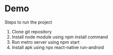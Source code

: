 # Demo

Steps to run the project

1. Clone git repository
2. Install node module using npm install command
3. Run metro server using npm start
4. Install apk using npx react-native run-android
